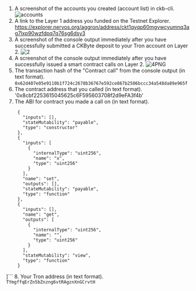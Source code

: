 1. A screenshot of the accounts you created (account list) in ckb-cli.
![accounts](https://user-images.githubusercontent.com/51861246/131752759-97914ec3-9354-4a1a-ab32-b1a9e0b0c358.PNG)
2. A link to the Layer 1 address you funded on the Testnet Explorer.
   https://explorer.nervos.org/aggron/address/ckt1qyqp60mgvwcyumnq3ag7lxp90wzfdpq7q76sg6dsy3
3. A screenshot of the console output immediately after you have successfully submitted a CKByte deposit to your Tron account on Layer 2.
![2](https://user-images.githubusercontent.com/51861246/131752773-2f7e28d4-23a2-429f-a55d-da0abdb26f1f.PNG)
4. A screenshot of the console output immediately after you have successfully issued a smart contract calls on Layer 2.
![4PNG](https://user-images.githubusercontent.com/51861246/131752781-0ef35dd2-ae81-45d7-a183-f5c46fa5fb92.PNG)
5. The transaction hash of the "Contract call" from the console output (in text format).
   `0x62d407e05e9110b1f724c2678b36767e592ce867b2506bccc34a548da89e965f`
6. The contract address that you called (in text format).
   '0x8cbf2253615045625c6F595603708f2d9eFA3f4b'
7. The ABI for contract you made a call on (in text format).
   ```json[
    {
      "inputs": [],
      "stateMutability": "payable",
      "type": "constructor"
    },
    {
      "inputs": [
        {
          "internalType": "uint256",
          "name": "x",
          "type": "uint256"
        }
      ],
      "name": "set",
      "outputs": [],
      "stateMutability": "payable",
      "type": "function"
    },
    {
      "inputs": [],
      "name": "get",
      "outputs": [
        {
          "internalType": "uint256",
          "name": "",
          "type": "uint256"
        }
      ],
      "stateMutability": "view",
      "type": "function"
    }
  ]```
8. Your Tron address (in text format).
   `TYmgffqErZn5bZnzng6vtRAgznXnGCrvtH`
